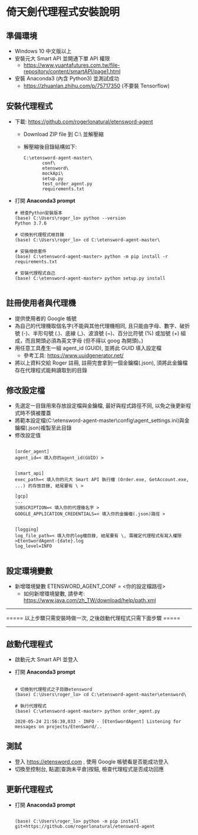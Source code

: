 
# 倚天劍代理程式安裝說明

## 準備環境

* Windows 10 中文版以上
* 安裝元大 Smart API 並開通下單 API 權限
    * https://www.yuantafutures.com.tw/file-repository/content/smartAPI/page1.html
* 安裝 Anaconda3 (內含 Python3) 並測試成功
    * https://zhuanlan.zhihu.com/p/75717350 (不要裝 Tensorflow)


## 安裝代理程式

* 下載: https://github.com/rogerlonatural/etensword-agent
    * Download ZIP file 到 C:\ 並解壓縮
    * 解壓縮後目錄結構如下:
    
       ```
      C:\etensword-agent-master\
              conf\
              etensword\
              mockApi\
              setup.py
              test_order_agent.py
              requirements.txt
       ```
* 打開 **Anaconda3 prompt**

  ```
  # 檢查Python安裝版本
  (base) C:\Users\roger_lo> python --version
  Python 3.7.6
  
  # 切換到代理程式根目錄
  (base) C:\Users\roger_lo> cd C:\etensword-agent-master\
  
  # 安裝相依套件
  (base) C:\etensword-agent-master> python -m pip install -r requirements.txt
  
  # 安裝代理程式自己
  (base) C:\etensword-agent-master> python setup.py install
  

  ```


## 註冊使用者與代理機
* 提供使用者的 Google 帳號
* 為自己的代理機取個名字(不能與其他代理機相同, 且只能由字母、數字、破折號 (-)、半形句號 (.)、底線 (_)、波浪號 (~)、百分比符號 (%) 或加號 (+) 組成，而且開頭必須為英文字母 (但不得以 goog 為開頭)。)
* 用任意工具產生一組 agent_id (GUID), 並將此 GUID 填入設定檔
    * 參考工具: https://www.uuidgenerator.net/
* 將以上資料交給 Roger 註冊, 註冊完會拿到一個金鑰檔(.json), 須將此金鑰檔存在代理程式能夠讀取到的目錄

## 修改設定檔
* 先選定一目錄用來存放設定檔與金鑰檔, 最好與程式路徑不同, 以免之後更新程式時不慎被覆蓋
* 將範本設定檔(C:\etensword-agent-master\config\agent_settings.ini)與金鑰檔(.json)複製至此目錄
* 修改設定值
  ```
  
  [order_agent]
  agent_id=< 填入你的agent_id(GUID) >
  
  
  [smart_api]
  exec_path=< 填入你的元大 Smart API 執行檔 (Order.exe, GetAccount.exe, ...) 的存放目錄, 結尾要有 \ >
  
  [gcp]
  ...
  SUBSCRIPTION=< 填入你的代理幾名字 >
  GOOGLE_APPLICATION_CREDENTIALS=< 填入你的金鑰檔(.json)路徑 >
  
  
  [logging]
  log_file_path=< 填入你的log檔目錄, 結尾要有 \, 需確定代理程式有寫入權限 >EtenSwordAgent-{date}.log
  log_level=INFO


  ```

## 設定環境變數
* 新增環境變數 ETENSWORD_AGENT_CONF = <你的設定檔路徑>
    * 如何新增環境變數, 請參考: https://www.java.com/zh_TW/download/help/path.xml


----

===== 以上步驟只需安裝時做一次, 之後啟動代理程式只需下面步驟 =====

----


## 啟動代理程式
* 啟動元大 Smart API 並登入
* 打開 **Anaconda3 prompt**

  ```

  # 切換到代理程式之子目錄etensword
  (base) C:\Users\roger_lo> cd C:\etensword-agent-master\etensword\
  
  # 執行代理程式
  (base) C:\etensword-agent-master> python order_agent.py
  
  2020-05-24 21:56:30,033 - INFO - [EtenSwordAgent] Listening for messages on projects/EtenSword/..

  ```

## 測試

* 登入 https://etensword.com , 使用 Google 帳號看是否能成功登入
* 切換至控制台, 點選[查詢未平倉]按鈕, 檢查代理程式是否成功回應


## 更新代理程式

* 打開 **Anaconda3 prompt**

  ```
  
  (base) C:\Users\roger_lo> python -m pip install git+https://github.com/rogerlonatural/etensword-agent

  ```